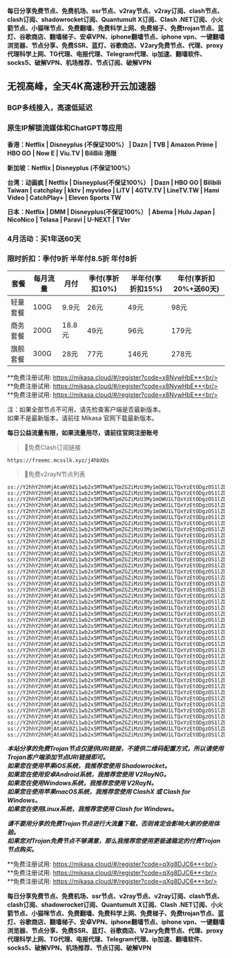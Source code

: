 **每日分享免费节点、免费机场、ssr节点、v2ray节点、v2ray订阅、clash节点、clash订阅、shadowrocket订阅、Quantumult X订阅、Clash .NET订阅、小火箭节点、小猫咪节点、免费翻墙、免费科学上网、免费梯子、免费trojan节点、蓝灯、谷歌商店、翻墙梯子、安卓VPN、iphone翻墙节点、iphone vpn、一键翻墙浏览器、节点分享、免费SSR、蓝灯、谷歌商店、V2ary免费节点、代理、proxy代理科学上网、TG代理、电报代理、Telegram代理、ip加速、翻墙软件、socks5、破解VPN、机场推荐、节点订阅、破解VPN**


## 无视高峰，全天4K高速秒开云加速器
### BGP多线接入，高速低延迟
### 原生IP解锁流媒体和ChatGPT等应用

**香港：Netflix | Disneyplus (不保证100%） | Dazn | TVB | Amazon Prime | HBO GO | Now E | Viu.TV | BiliBili 港限**

**新加坡：Netflix | Disneyplus (不保证100%）**

**台湾：动画疯 | Netflix | Disneyplus(不保证100%） | Dazn | HBO GO | Bilibili Taiwan | catchplay | kktv | myvideo | LiTV | 4GTV.TV | LineTV.TW | Hami Video | CatchPlay+ | Eleven Sports TW**

**日本：Netflix | DMM | Disneyplus(不保证100%） | Abema | Hulu Japan | NicoNico | Telasa | Paravi | U-NEXT | TVer**

### 4月活动：买1年送60天
### 限时折扣：季付9折 半年付8.5折 年付8折

| 套餐 | 每月流量 | 月付 | 季付(享折扣10%) | 半年付(享折扣15%) | 年付(享折扣20%+送60天) |
| --- | ----- | --- | --------- | ---------- | ------------- |
| 轻量套餐 | 100G | 9.9元 | 26元 | 49元 |  98元 |
| 商务套餐 | 200G | 18.8元 | 49元 | 96元 |  179元 |
| 旗舰套餐 | 300G | 28元 | 77元 | 146元 |  278元 |


**免费注册试用: https://mikasa.cloud/#/register?code=x8NywHbE**<br/>
**免费注册试用: https://mikasa.cloud/#/register?code=x8NywHbE**<br/>
**免费注册试用: https://mikasa.cloud/#/register?code=x8NywHbE**<br/>

注：如果全部节点不可用，请先检查客户端是否最新版本。<br/>
  如果不是最新版本，请前往 Mikasa 官网下载最新版本。


**每日公益流量有限，如果流量用尽，请前往官网注册账号**
      

>🚀免费Clash订阅链接

```
https://freemc.mcsslk.xyz/j4hbXDs
```


>🚀免费v2rayN节点列表

```
ss://Y2hhY2hhMjAtaWV0Zi1wb2x5MTMwNTpmZGZiMzU3My1mOWU1LTQxYzEtODgzOS1lZDkxYmE0YzQ4NGM@free.2apzhfa.xyz:31016#%E5%89%A9%E4%BD%99%E6%B5%81%E9%87%8F%EF%BC%9A10%20GB
ss://Y2hhY2hhMjAtaWV0Zi1wb2x5MTMwNTpmZGZiMzU3My1mOWU1LTQxYzEtODgzOS1lZDkxYmE0YzQ4NGM@free.2apzhfa.xyz:31016#%E5%A5%97%E9%A4%90%E5%88%B0%E6%9C%9F%EF%BC%9A%E9%95%BF%E6%9C%9F%E6%9C%89%E6%95%88
ss://Y2hhY2hhMjAtaWV0Zi1wb2x5MTMwNTpmZGZiMzU3My1mOWU1LTQxYzEtODgzOS1lZDkxYmE0YzQ4NGM@free.2apzhfa.xyz:31016#v2rayng%E6%97%A0%E6%B3%95%E4%BD%BF%E7%94%A8%E7%9A%84%E7%94%A8%E6%88%B7%E8%AF%B7%E4%B8%8B%E8%BD%BDclash%20for%20android
ss://Y2hhY2hhMjAtaWV0Zi1wb2x5MTMwNTpmZGZiMzU3My1mOWU1LTQxYzEtODgzOS1lZDkxYmE0YzQ4NGM@free.2apzhfa.xyz:31016#%E6%97%A0%E6%B3%95%E4%BD%BF%E7%94%A8%E8%AF%B7%E6%9D%A5%E5%AE%98%E7%BD%91%E6%9B%B4%E6%96%B0%E8%AE%A2%E9%98%85
ss://Y2hhY2hhMjAtaWV0Zi1wb2x5MTMwNTpmZGZiMzU3My1mOWU1LTQxYzEtODgzOS1lZDkxYmE0YzQ4NGM@free.2apzhfa.xyz:31016#%E5%AE%98%E7%BD%91%E5%9C%B0%E5%9D%80%EF%BC%9A%20a.mikasass.pro
ss://Y2hhY2hhMjAtaWV0Zi1wb2x5MTMwNTpmZGZiMzU3My1mOWU1LTQxYzEtODgzOS1lZDkxYmE0YzQ4NGM@free.2apzhfa.xyz:31016#%E6%B0%B8%E4%B9%85%E5%9F%9F%E5%90%8D%E5%8F%91%E5%B8%83%E9%A1%B5%EF%BC%9Amcrelease.xyz
ss://Y2hhY2hhMjAtaWV0Zi1wb2x5MTMwNTpmZGZiMzU3My1mOWU1LTQxYzEtODgzOS1lZDkxYmE0YzQ4NGM@free.2apzhfa.xyz:31016#%E6%B0%B8%E4%B9%85%E4%B8%AD%E6%96%87%E5%9F%9F%E5%90%8D%EF%BC%9A%E7%B1%B3%E5%8D%A1%E8%8E%8E.xyz
ss://Y2hhY2hhMjAtaWV0Zi1wb2x5MTMwNTpmZGZiMzU3My1mOWU1LTQxYzEtODgzOS1lZDkxYmE0YzQ4NGM@free.2apzhfa.xyz:31016#%E3%80%90%E4%B8%93%E7%BA%BF%E3%80%91%7C%20%E9%A6%99%E6%B8%AF01%20%7C%201x%20HK
ss://Y2hhY2hhMjAtaWV0Zi1wb2x5MTMwNTpmZGZiMzU3My1mOWU1LTQxYzEtODgzOS1lZDkxYmE0YzQ4NGM@free.2apzhfa.xyz:31017#%E3%80%90%E4%B8%93%E7%BA%BF%E3%80%91%7C%20%E9%A6%99%E6%B8%AF02%20%7C%201x%20HK
ss://Y2hhY2hhMjAtaWV0Zi1wb2x5MTMwNTpmZGZiMzU3My1mOWU1LTQxYzEtODgzOS1lZDkxYmE0YzQ4NGM@free.2apzhfa.xyz:31018#%E3%80%90%E4%B8%93%E7%BA%BF%E3%80%91%7C%20%E9%A6%99%E6%B8%AF03%20%7C%201x%20HK
ss://Y2hhY2hhMjAtaWV0Zi1wb2x5MTMwNTpmZGZiMzU3My1mOWU1LTQxYzEtODgzOS1lZDkxYmE0YzQ4NGM@free.2apzhfa.xyz:31026#%E3%80%90%E4%B8%93%E7%BA%BF%E3%80%91%7C%20%E5%8F%B0%E6%B9%BE%2001%20%7C%201x%20TWN
ss://Y2hhY2hhMjAtaWV0Zi1wb2x5MTMwNTpmZGZiMzU3My1mOWU1LTQxYzEtODgzOS1lZDkxYmE0YzQ4NGM@free.2apzhfa.xyz:31027#%E3%80%90%E4%B8%93%E7%BA%BF%E3%80%91%7C%20%E5%8F%B0%E6%B9%BE%2002%20%7C%201x%20TWN
ss://Y2hhY2hhMjAtaWV0Zi1wb2x5MTMwNTpmZGZiMzU3My1mOWU1LTQxYzEtODgzOS1lZDkxYmE0YzQ4NGM@free.2apzhfa.xyz:31028#%E3%80%90%E4%B8%93%E7%BA%BF%E3%80%91%7C%20%E5%8F%B0%E6%B9%BE%2003%20%7C%201x%20TWN
ss://Y2hhY2hhMjAtaWV0Zi1wb2x5MTMwNTpmZGZiMzU3My1mOWU1LTQxYzEtODgzOS1lZDkxYmE0YzQ4NGM@free.2apzhfa.xyz:31010#%E3%80%90%E4%B8%93%E7%BA%BF%E3%80%91%7C%20%E6%97%A5%E6%9C%AC%2001%20%7C%201x%20JP
ss://Y2hhY2hhMjAtaWV0Zi1wb2x5MTMwNTpmZGZiMzU3My1mOWU1LTQxYzEtODgzOS1lZDkxYmE0YzQ4NGM@free.2apzhfa.xyz:31011#%E3%80%90%E4%B8%93%E7%BA%BF%E3%80%91%7C%20%E6%97%A5%E6%9C%AC%2002%20%7C%201x%20JP
ss://Y2hhY2hhMjAtaWV0Zi1wb2x5MTMwNTpmZGZiMzU3My1mOWU1LTQxYzEtODgzOS1lZDkxYmE0YzQ4NGM@free.2apzhfa.xyz:31012#%E3%80%90%E4%B8%93%E7%BA%BF%E3%80%91%7C%20%E6%97%A5%E6%9C%AC%2003%20%7C%201x%20JP
ss://Y2hhY2hhMjAtaWV0Zi1wb2x5MTMwNTpmZGZiMzU3My1mOWU1LTQxYzEtODgzOS1lZDkxYmE0YzQ4NGM@free.2apzhfa.xyz:31020#%E3%80%90%E4%B8%93%E7%BA%BF%E3%80%91%7C%20%E6%96%B0%E5%8A%A0%E5%9D%A1%2001%20%7C%201x%20SG
ss://Y2hhY2hhMjAtaWV0Zi1wb2x5MTMwNTpmZGZiMzU3My1mOWU1LTQxYzEtODgzOS1lZDkxYmE0YzQ4NGM@free.2apzhfa.xyz:31021#%E3%80%90%E4%B8%93%E7%BA%BF%E3%80%91%7C%20%E6%96%B0%E5%8A%A0%E5%9D%A1%2002%20%7C%201x%20SG
ss://Y2hhY2hhMjAtaWV0Zi1wb2x5MTMwNTpmZGZiMzU3My1mOWU1LTQxYzEtODgzOS1lZDkxYmE0YzQ4NGM@free.2apzhfa.xyz:31022#%E3%80%90%E4%B8%93%E7%BA%BF%E3%80%91%7C%20%E6%96%B0%E5%8A%A0%E5%9D%A1%2003%20%7C%201x%20SG
ss://Y2hhY2hhMjAtaWV0Zi1wb2x5MTMwNTpmZGZiMzU3My1mOWU1LTQxYzEtODgzOS1lZDkxYmE0YzQ4NGM@free.2apzhfa.xyz:31030#%E3%80%90%E4%B8%93%E7%BA%BF%E3%80%91%7C%20%E7%BE%8E%E5%9B%BD%2001%20%7C%201x%20US
ss://Y2hhY2hhMjAtaWV0Zi1wb2x5MTMwNTpmZGZiMzU3My1mOWU1LTQxYzEtODgzOS1lZDkxYmE0YzQ4NGM@free.2apzhfa.xyz:31031#%E3%80%90%E4%B8%93%E7%BA%BF%E3%80%91%7C%20%E7%BE%8E%E5%9B%BD%2002%20%7C%201x%20US
ss://Y2hhY2hhMjAtaWV0Zi1wb2x5MTMwNTpmZGZiMzU3My1mOWU1LTQxYzEtODgzOS1lZDkxYmE0YzQ4NGM@free.2apzhfa.xyz:31032#%E3%80%90%E4%B8%93%E7%BA%BF%E3%80%91%7C%20%E7%BE%8E%E5%9B%BD%2003%20%7C%201x%20US
ss://Y2hhY2hhMjAtaWV0Zi1wb2x5MTMwNTpmZGZiMzU3My1mOWU1LTQxYzEtODgzOS1lZDkxYmE0YzQ4NGM@free.2apzhfa.xyz:31040#%E9%9F%A9%E5%9B%BD%2001%20%7C%201x%20KR
ss://Y2hhY2hhMjAtaWV0Zi1wb2x5MTMwNTpmZGZiMzU3My1mOWU1LTQxYzEtODgzOS1lZDkxYmE0YzQ4NGM@free.2apzhfa.xyz:31044#%E8%8F%B2%E5%BE%8B%E5%AE%BE%2001%20%7C%201x%20PH
ss://Y2hhY2hhMjAtaWV0Zi1wb2x5MTMwNTpmZGZiMzU3My1mOWU1LTQxYzEtODgzOS1lZDkxYmE0YzQ4NGM@free.2apzhfa.xyz:31046#%E5%8D%B0%E5%BA%A6%2001%20%7C%201x%20IN
ss://Y2hhY2hhMjAtaWV0Zi1wb2x5MTMwNTpmZGZiMzU3My1mOWU1LTQxYzEtODgzOS1lZDkxYmE0YzQ4NGM@free.2apzhfa.xyz:31048#%E6%BE%B3%E5%A4%A7%E5%88%A9%E4%BA%9A%2001%20%7C%201x%20AU
ss://Y2hhY2hhMjAtaWV0Zi1wb2x5MTMwNTpmZGZiMzU3My1mOWU1LTQxYzEtODgzOS1lZDkxYmE0YzQ4NGM@free.2apzhfa.xyz:31050#%E5%8A%A0%E6%8B%BF%E5%A4%A7%2001%20%7C%201x%20CA
ss://Y2hhY2hhMjAtaWV0Zi1wb2x5MTMwNTpmZGZiMzU3My1mOWU1LTQxYzEtODgzOS1lZDkxYmE0YzQ4NGM@free.2apzhfa.xyz:31052#%E8%8B%B1%E5%9B%BD%2001%20%7C%201x%20UK
ss://Y2hhY2hhMjAtaWV0Zi1wb2x5MTMwNTpmZGZiMzU3My1mOWU1LTQxYzEtODgzOS1lZDkxYmE0YzQ4NGM@free.2apzhfa.xyz:31054#%E5%BE%B7%E5%9B%BD%2001%20%7C%201x%20DE
ss://Y2hhY2hhMjAtaWV0Zi1wb2x5MTMwNTpmZGZiMzU3My1mOWU1LTQxYzEtODgzOS1lZDkxYmE0YzQ4NGM@free.2apzhfa.xyz:31056#%E4%BF%84%E7%BD%97%E6%96%AF%2001%20%7C%201x%20RU
ss://Y2hhY2hhMjAtaWV0Zi1wb2x5MTMwNTpmZGZiMzU3My1mOWU1LTQxYzEtODgzOS1lZDkxYmE0YzQ4NGM@free.2apzhfa.xyz:31058#%E9%98%BF%E6%A0%B9%E5%BB%B7%2001%20%7C%201x%20AR
ss://Y2hhY2hhMjAtaWV0Zi1wb2x5MTMwNTpmZGZiMzU3My1mOWU1LTQxYzEtODgzOS1lZDkxYmE0YzQ4NGM@free.2apzhfa.xyz:31060#%E5%9C%9F%E8%80%B3%E5%85%B6%2001%20%7C%201x%20TR
ss://Y2hhY2hhMjAtaWV0Zi1wb2x5MTMwNTpmZGZiMzU3My1mOWU1LTQxYzEtODgzOS1lZDkxYmE0YzQ4NGM@free.2apzhfa.xyz:31062#%E4%B9%8C%E5%85%8B%E5%85%B0%2001%20%7C%201x%20UA
ss://Y2hhY2hhMjAtaWV0Zi1wb2x5MTMwNTpmZGZiMzU3My1mOWU1LTQxYzEtODgzOS1lZDkxYmE0YzQ4NGM@free.2apzhfa.xyz:31064#%E8%B6%8A%E5%8D%97%2001%20%7C%201x%20VN
ss://Y2hhY2hhMjAtaWV0Zi1wb2x5MTMwNTpmZGZiMzU3My1mOWU1LTQxYzEtODgzOS1lZDkxYmE0YzQ4NGM@free.2apzhfa.xyz:31066#%E5%B7%B4%E8%A5%BF%2001%20%7C%201x%20BR
ss://Y2hhY2hhMjAtaWV0Zi1wb2x5MTMwNTpmZGZiMzU3My1mOWU1LTQxYzEtODgzOS1lZDkxYmE0YzQ4NGM@free.2apzhfa.xyz:31068#%E8%A5%BF%E7%8F%AD%E7%89%99%2001%20%7C%201x%20ES
ss://Y2hhY2hhMjAtaWV0Zi1wb2x5MTMwNTpmZGZiMzU3My1mOWU1LTQxYzEtODgzOS1lZDkxYmE0YzQ4NGM@free.2apzhfa.xyz:31070#%E9%A9%AC%E6%9D%A5%E8%A5%BF%E4%BA%9A%2001%20%7C%201x%20MY
ss://Y2hhY2hhMjAtaWV0Zi1wb2x5MTMwNTpmZGZiMzU3My1mOWU1LTQxYzEtODgzOS1lZDkxYmE0YzQ4NGM@free.2apzhfa.xyz:31072#%E6%B3%B0%E5%9B%BD%2001%20%7C%201x%20TH
ss://Y2hhY2hhMjAtaWV0Zi1wb2x5MTMwNTpmZGZiMzU3My1mOWU1LTQxYzEtODgzOS1lZDkxYmE0YzQ4NGM@free.2apzhfa.xyz:31074#%E5%8C%88%E7%89%99%E5%88%A9%2001%20%7C%201x%20HU
ss://Y2hhY2hhMjAtaWV0Zi1wb2x5MTMwNTpmZGZiMzU3My1mOWU1LTQxYzEtODgzOS1lZDkxYmE0YzQ4NGM@free.2apzhfa.xyz:31010#%E6%97%A5%E6%9C%AC%20%E3%80%90%E7%89%B9%E6%AE%8A%E5%9C%B0%E5%8C%BA%E7%9B%B4%E8%BF%9E%E3%80%91
ss://Y2hhY2hhMjAtaWV0Zi1wb2x5MTMwNTpmZGZiMzU3My1mOWU1LTQxYzEtODgzOS1lZDkxYmE0YzQ4NGM@free.2apzhfa.xyz:31020#%E6%96%B0%E5%8A%A0%E5%9D%A1%E3%80%90%E7%89%B9%E6%AE%8A%E5%9C%B0%E5%8C%BA%E7%9B%B4%E8%BF%9E%E3%80%91
ss://Y2hhY2hhMjAtaWV0Zi1wb2x5MTMwNTpmZGZiMzU3My1mOWU1LTQxYzEtODgzOS1lZDkxYmE0YzQ4NGM@free.2apzhfa.xyz:31030#%E7%BE%8E%E5%9B%BD%E3%80%90%E7%89%B9%E6%AE%8A%E5%9C%B0%E5%8C%BA%E7%9B%B4%E8%BF%9E%E3%80%91
```

***本站分享的免费Trojan节点仅提供URI链接，不提供二维码配置方式，所以请使用Trojan客户端添加节点URI链接即可。***<br/>
***如果您在使用苹果iOS系统，我推荐您使用 Shadowrocket。***<br/>
***如果您在使用安卓Android系统，我推荐您使用 V2RayNG。***<br/>
***如果您在使用Windows系统，我推荐您使用 V2RayN。***<br/>
***如果您在使用苹果macOS系统，我推荐您使用 ClashX 或 Clash  for Windows。***<br/>
***如果您在使用Linux系统，我推荐您使用 Clash  for Windows。***<br/>

***请不要用分享的免费Trojan节点进行大流量下载，否则肯定会影响大家的使用体验。***<br/>
***如果您对Trojan免费节点不够满意，那么我推荐您使用更极速稳定的付费Trojan节点购买。***<br/>

**免费注册试用: https://mikasa.cloud/#/register?code=qXg8DJC6**<br/>
**免费注册试用: https://mikasa.cloud/#/register?code=qXg8DJC6**<br/>
**免费注册试用: https://mikasa.cloud/#/register?code=qXg8DJC6**<br/>

**每日分享免费节点、免费机场、ssr节点、v2ray节点、v2ray订阅、clash节点、clash订阅、shadowrocket订阅、Quantumult X订阅、Clash .NET订阅、小火箭节点、小猫咪节点、免费翻墙、免费科学上网、免费梯子、免费trojan节点、蓝灯、谷歌商店、翻墙梯子、安卓VPN、iphone翻墙节点、iphone vpn、一键翻墙浏览器、节点分享、免费SSR、蓝灯、谷歌商店、V2ary免费节点、代理、proxy代理科学上网、TG代理、电报代理、Telegram代理、ip加速、翻墙软件、socks5、破解VPN、机场推荐、节点订阅、破解VPN**
